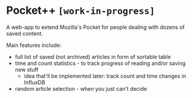 # Pocket++ `[work-in-progress]`
A web-app to extend Mozilla's Pocket for people dealing with dozens of saved content. 

Main features include:
* full list of saved (not archived) articles in form of sortable table
* time and count statistics - to track progress of reading and/or saving new stuff
  * idea that'll be implemented later: track count and time changes in InfluxDB
* random article selection - when you just can't decide
